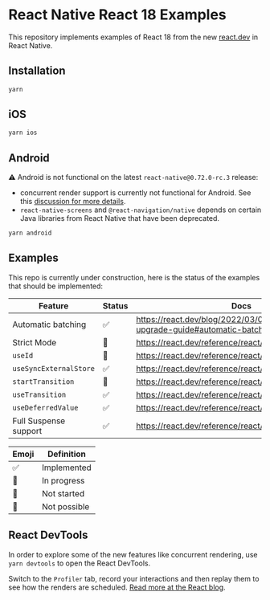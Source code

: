 # React Native React 18 Examples

This repository implements examples of React 18 from the new [react.dev](https://react.dev/) in React Native.

## Installation

```bash
yarn
```

## iOS

```bash
yarn ios
```

## Android

⚠️ Android is not functional on the latest `react-native@0.72.0-rc.3` release:

- concurrent render support is currently not functional for Android. See this [discussion for more details](https://github.com/reactwg/react-native-new-architecture/discussions/94#discussioncomment-5880785).
- `react-native-screens` and `@react-navigation/native` depends on certain Java libraries from React Native that have been deprecated.

```bash
yarn android
```

## Examples

This repo is currently under construction, here is the status of the examples that should be implemented:

| Feature                | Status | Docs                                                                        |
| ---------------------- | ------ | --------------------------------------------------------------------------- |
| Automatic batching     | ✅     | https://react.dev/blog/2022/03/08/react-18-upgrade-guide#automatic-batching |
| Strict Mode            | 🚧     | https://react.dev/reference/react/StrictMode                                |
| `useId`                | 🚧     | https://react.dev/reference/react/useId                                     |
| `useSyncExternalStore` | ✅     | https://react.dev/reference/react/useSyncExternalStore                      |
| `startTransition`      | 🚧     | https://react.dev/reference/react/startTransition                           |
| `useTransition`        | ✅     | https://react.dev/reference/react/useTransition                             |
| `useDeferredValue`     | ✅     | https://react.dev/reference/react/useDeferredValue                          |
| Full Suspense support  | ✅     | https://react.dev/reference/react/Suspense                                  |

| Emoji | Definition   |
| ----- | ------------ |
| ✅    | Implemented  |
| 👷    | In progress  |
| 🚧    | Not started  |
| 🚫    | Not possible |

## React DevTools

In order to explore some of the new features like concurrent rendering, use `yarn devtools` to open the React DevTools.

Switch to the `Profiler` tab, record your interactions and then replay them to see how the renders are scheduled. [Read more at the React blog](https://legacy.reactjs.org/blog/2018/09/10/introducing-the-react-profiler.html#reading-performance-data).
